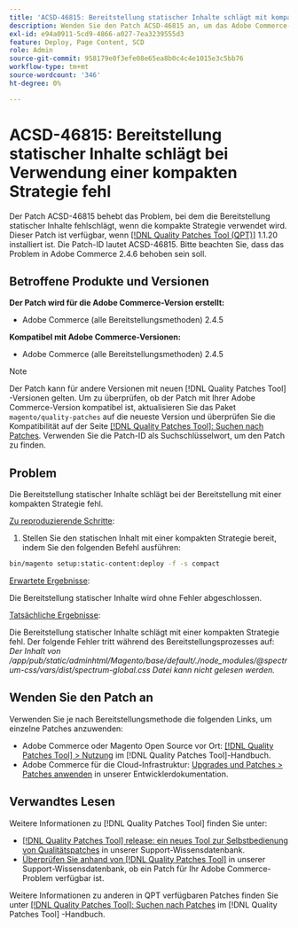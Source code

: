 ```yaml
---
title: 'ACSD-46815: Bereitstellung statischer Inhalte schlägt mit kompakter Strategie fehl'
description: Wenden Sie den Patch ACSD-46815 an, um das Adobe Commerce-Problem zu beheben, bei dem die Bereitstellung statischer Inhalte bei Verwendung einer kompakten Strategie fehlschlägt.
exl-id: e94a0911-5cd9-4866-a027-7ea3239555d3
feature: Deploy, Page Content, SCD
role: Admin
source-git-commit: 958179e0f3efe08e65ea8b0c4c4e1015e3c5bb76
workflow-type: tm+mt
source-wordcount: '346'
ht-degree: 0%

---
```


# ACSD-46815: Bereitstellung statischer Inhalte schlägt bei Verwendung einer kompakten Strategie fehl

Der Patch ACSD-46815 behebt das Problem, bei dem die Bereitstellung statischer Inhalte fehlschlägt, wenn die kompakte Strategie verwendet wird. Dieser Patch ist verfügbar, wenn [[!DNL Quality Patches Tool (QPT)]](https://support.magento.com/hc/en-us/articles/360047139492) 1.1.20 installiert ist. Die Patch-ID lautet ACSD-46815. Bitte beachten Sie, dass das Problem in Adobe Commerce 2.4.6 behoben sein soll.

## Betroffene Produkte und Versionen

**Der Patch wird für die Adobe Commerce-Version erstellt:**

* Adobe Commerce (alle Bereitstellungsmethoden) 2.4.5

**Kompatibel mit Adobe Commerce-Versionen:**

* Adobe Commerce (alle Bereitstellungsmethoden) 2.4.5

>[!NOTE]
>
>Der Patch kann für andere Versionen mit neuen [!DNL Quality Patches Tool] -Versionen gelten. Um zu überprüfen, ob der Patch mit Ihrer Adobe Commerce-Version kompatibel ist, aktualisieren Sie das Paket `magento/quality-patches` auf die neueste Version und überprüfen Sie die Kompatibilität auf der Seite [[!DNL Quality Patches Tool]: Suchen nach Patches](https://experienceleague.adobe.com/tools/commerce-quality-patches/index.html). Verwenden Sie die Patch-ID als Suchschlüsselwort, um den Patch zu finden.

## Problem

Die Bereitstellung statischer Inhalte schlägt bei der Bereitstellung mit einer kompakten Strategie fehl.

<u>Zu reproduzierende Schritte</u>:

1. Stellen Sie den statischen Inhalt mit einer kompakten Strategie bereit, indem Sie den folgenden Befehl ausführen:

```bash
bin/magento setup:static-content:deploy -f -s compact
```

<u>Erwartete Ergebnisse</u>:

Die Bereitstellung statischer Inhalte wird ohne Fehler abgeschlossen.

<u>Tatsächliche Ergebnisse</u>:

Die Bereitstellung statischer Inhalte schlägt mit einer kompakten Strategie fehl. Der folgende Fehler tritt während des Bereitstellungsprozesses auf: *Der Inhalt von /app/pub/static/adminhtml/Magento/base/default/./node_modules/@spectrum-css/vars/dist/spectrum-global.css Datei kann nicht gelesen werden.*

## Wenden Sie den Patch an

Verwenden Sie je nach Bereitstellungsmethode die folgenden Links, um einzelne Patches anzuwenden:

* Adobe Commerce oder Magento Open Source vor Ort: [[!DNL Quality Patches Tool] > Nutzung](https://experienceleague.adobe.com/docs/commerce-operations/tools/quality-patches-tool/usage.html) im [!DNL Quality Patches Tool]-Handbuch.
* Adobe Commerce für die Cloud-Infrastruktur: [Upgrades und Patches > Patches anwenden](https://experienceleague.adobe.com/docs/commerce-cloud-service/user-guide/develop/upgrade/apply-patches.html) in unserer Entwicklerdokumentation.

## Verwandtes Lesen

Weitere Informationen zu [!DNL Quality Patches Tool] finden Sie unter:

* [[!DNL Quality Patches Tool] release: ein neues Tool zur Selbstbedienung von Qualitätspatches](/help/announcements/adobe-commerce-announcements/magento-quality-patches-released-new-tool-to-self-serve-quality-patches.md) in unserer Support-Wissensdatenbank.
* [Überprüfen Sie anhand von  [!DNL Quality Patches Tool]](/help/support-tools/patches-available-in-qpt-tool/check-patch-for-magento-issue-with-magento-quality-patches.md) in unserer Support-Wissensdatenbank, ob ein Patch für Ihr Adobe Commerce-Problem verfügbar ist.

Weitere Informationen zu anderen in QPT verfügbaren Patches finden Sie unter [[!DNL Quality Patches Tool]: Suchen nach Patches](https://experienceleague.adobe.com/tools/commerce-quality-patches/index.html) im [!DNL Quality Patches Tool] -Handbuch.
